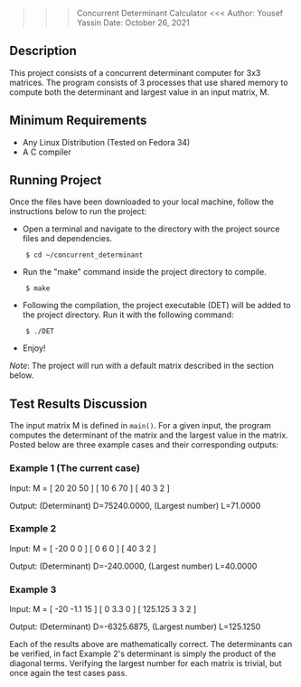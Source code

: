 >>> Concurrent Determinant Calculator <<<
> Author: Yousef Yassin
> Date: October 26, 2021

## Description
This project consists of a concurrent determinant computer for 3x3 matrices. The program
consists of 3 processes that use shared memory to compute both the determinant and 
largest value in an input matrix, M.

## Minimum Requirements
- Any Linux Distribution (Tested on Fedora 34)
- A C compiler

## Running Project
Once the files have been downloaded to your local machine, follow the instructions
below to run the project:

- Open a terminal and navigate to the directory with the project
source files and dependencies.
```
    $ cd ~/concurrent_determinant
```

- Run the "make" command inside the project directory to compile.
```
    $ make
```

- Following the compilation, the project executable (DET) will be added to the project
directory. Run it with the following command:
```
    $ ./DET
```

- Enjoy!

*Note*: The project will run with a default matrix described in the section below.


## Test Results Discussion

The input matrix M is defined in `main()`. For a given input, the program
computes the determinant of the matrix and the largest value in the matrix. 
Posted below are three example cases and their corresponding outputs:

### Example 1 (The current case)

Input:
M = [ 20 20 50 ]
    [ 10  6 70 ]
    [ 40  3  2 ]

Output:
(Determinant) D=75240.0000, (Largest number) L=71.0000

### Example 2

Input:
M = [ -20  0   0 ]
    [   0  6   0 ]
    [  40  3   2 ]

Output:
(Determinant) D=-240.0000, (Largest number) L=40.0000

### Example 3

Input:
M = [ -20       -1.1 15 ]
    [   0        3.3  0 ]
    [ 125.125 3  3    2 ]

Output:
(Determinant) D=-6325.6875, (Largest number) L=125.1250

Each of the results above are mathematically correct. The determinants can be verified, in fact 
Example 2's determinant is simply the product of the diagonal terms. Verifying the largest
number for each matrix is trivial, but once again the test cases pass.
